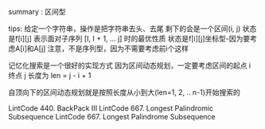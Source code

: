 summary : 区间型

tips:
给定一个字符串，操作是把字符串去头、去尾
剩下的会是一个区间(i, j)
状态是f[i][j] 表示面对子序列
[I, I + 1, … j] 时的最优性质
状态是f[i][j]坐标型-因为要考虑A[i]和A[j]
注意，不是序列型，因为不需要考虑前i个这样

记忆化搜索是一个很好的实现方式
因为区间动态规划，一定要考虑区间的起点 i 终点 j 长度为 len = j - i + 1 

自顶向下的区间动态规划就是按照长度从小到大(len=1, 2, .. n-1)开始搜索的

LintCode 440. BackPack III
LintCode 667. Longest Palindromic Subsequence
LintCode 667. Longest Palindrome Subsequence
